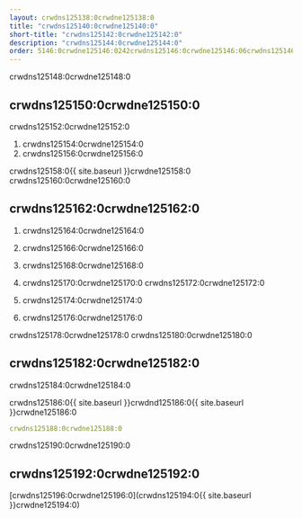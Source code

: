 ```yaml
---
layout: crwdns125138:0crwdne125138:0
title: "crwdns125140:0crwdne125140:0"
short-title: "crwdns125142:0crwdne125142:0"
description: "crwdns125144:0crwdne125144:0"
order: 5146:0crwdne125146:0242crwdns125146:0crwdne125146:06crwdns125146:0crwdne125146:0
---
```

crwdns125148:0crwdne125148:0

## crwdns125150:0crwdne125150:0

crwdns125152:0crwdne125152:0

1. crwdns125154:0crwdne125154:0
2. crwdns125156:0crwdne125156:0

crwdns125158:0{{ site.baseurl }}crwdne125158:0 crwdns125160:0crwdne125160:0

## crwdns125162:0crwdne125162:0

1. crwdns125164:0crwdne125164:0

2. crwdns125166:0crwdne125166:0

3. crwdns125168:0crwdne125168:0

4. crwdns125170:0crwdne125170:0 crwdns125172:0crwdne125172:0

5. crwdns125174:0crwdne125174:0

6. crwdns125176:0crwdne125176:0

crwdns125178:0crwdne125178:0 crwdns125180:0crwdne125180:0

## crwdns125182:0crwdne125182:0

crwdns125184:0crwdne125184:0

crwdns125186:0{{ site.baseurl }}crwdnd125186:0{{ site.baseurl }}crwdne125186:0

```yaml
crwdns125188:0crwdne125188:0
```

crwdns125190:0crwdne125190:0

## crwdns125192:0crwdne125192:0

[crwdns125196:0crwdne125196:0](crwdns125194:0{{ site.baseurl }}crwdne125194:0)